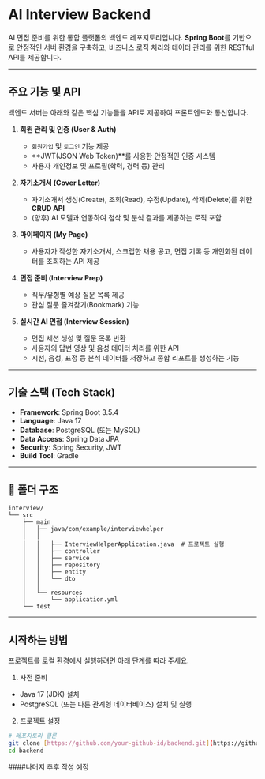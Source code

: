 # AI Interview Backend

AI 면접 준비를 위한 통합 플랫폼의 백엔드 레포지토리입니다. **Spring Boot**를 기반으로 안정적인 서버 환경을 구축하고, 비즈니스 로직 처리와 데이터 관리를 위한 RESTful API를 제공합니다.

---

## 주요 기능 및 API

백엔드 서버는 아래와 같은 핵심 기능들을 API로 제공하여 프론트엔드와 통신합니다.

1.  **회원 관리 및 인증 (User & Auth)**
    * `회원가입` 및 `로그인` 기능 제공
    * **JWT(JSON Web Token)**를 사용한 안정적인 인증 시스템
    * 사용자 개인정보 및 프로필(학력, 경력 등) 관리

2.  **자기소개서 (Cover Letter)**
    * 자기소개서 생성(Create), 조회(Read), 수정(Update), 삭제(Delete)를 위한 **CRUD API**
    * (향후) AI 모델과 연동하여 첨삭 및 분석 결과를 제공하는 로직 포함

3.  **마이페이지 (My Page)**
    * 사용자가 작성한 자기소개서, 스크랩한 채용 공고, 면접 기록 등 개인화된 데이터를 조회하는 API 제공

4.  **면접 준비 (Interview Prep)**
    * 직무/유형별 예상 질문 목록 제공
    * 관심 질문 즐겨찾기(Bookmark) 기능

5.  **실시간 AI 면접 (Interview Session)**
    * 면접 세션 생성 및 질문 목록 반환
    * 사용자의 답변 영상 및 음성 데이터 처리를 위한 API
    * 시선, 음성, 표정 등 분석 데이터를 저장하고 종합 리포트를 생성하는 기능

---

## 기술 스택 (Tech Stack)

* **Framework**: Spring Boot 3.5.4
* **Language**: Java 17
* **Database**: PostgreSQL (또는 MySQL)
* **Data Access**: Spring Data JPA
* **Security**: Spring Security, JWT
* **Build Tool**: Gradle

---

## 📂 폴더 구조

```
interview/
└── src
    ├── main
    │   ├── java/com/example/interviewhelper
    │   │   
    │   │   ├── InterviewHelperApplication.java  # 프로젝트 실행
    │   │   ├── controller    
    │   │   ├── service     
    │   │   ├── repository  
    │   │   ├── entity      
    │   │   └── dto
    │   │      
    │   └── resources                  
    │       └── application.yml         
    └── test        
```
---

## 시작하는 방법

프로젝트를 로컬 환경에서 실행하려면 아래 단계를 따라 주세요.

1. 사전 준비
* Java 17 (JDK) 설치
* PostgreSQL (또는 다른 관계형 데이터베이스) 설치 및 실행

2. 프로젝트 설정
```bash
# 레포지토리 클론
git clone [https://github.com/your-github-id/backend.git](https://github.com/your-github-id/backend.git)
cd backend
```
####나머지 추후 작성 예정
